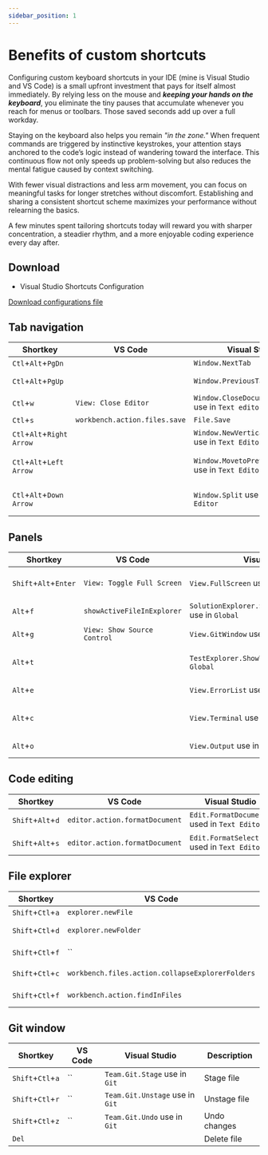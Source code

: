 ```yaml
---
sidebar_position: 1
---
```


# Benefits of custom shortcuts

Configuring custom keyboard shortcuts in your IDE (mine is Visual Studio and VS Code) is a small upfront investment that pays for itself almost immediately. By relying less on the mouse and ***keeping your hands on the keyboard***, you eliminate the tiny pauses that accumulate whenever you reach for menus or toolbars. Those saved seconds add up over a full workday.

Staying on the keyboard also helps you remain *"in the zone."* When frequent commands are triggered by instinctive keystrokes, your attention stays anchored to the code’s logic instead of wandering toward the interface. This continuous flow not only speeds up problem-solving but also reduces the mental fatigue caused by context switching.

With fewer visual distractions and less arm movement, you can focus on meaningful tasks for longer stretches without discomfort. Establishing and sharing a consistent shortcut scheme maximizes your performance without relearning the basics.

A few minutes spent tailoring shortcuts today will reward you with sharper concentration, a steadier rhythm, and a more enjoyable coding experience every day after.


## Download 

* Visual Studio Shortcuts Configuration

<a href="https://raw.githubusercontent.com/rickygzz/rickygzz.github.io/main/docs/portfolio/files/VS_shortcuts.vssettings" download="VS_shortcuts.vssettings" target="_blank">Download configurations file</a>


## Tab navigation

| Shortkey            | VS Code | Visual Studio | Description |
| ------------------- | ------- | ------------- | ----------- |
| `Ctl`+`Alt`+`PgDn`  |                               | `Window.NextTab`     | Next tab     |
| `Ctl`+`Alt`+`PgUp`  |                               | `Window.PreviousTab` | Previous tab |
| `Ctl`+`w`           | `View: Close Editor`          | `Window.CloseDocumentWindow` use in `Text editor` | Close file |
| `Ctl`+`s`           | `workbench.action.files.save` | `File.Save`          | Save file    |
| `Ctl`+`Alt`+`Right Arrow`| | `Window.NewVerticalTabGroup` use in `Text Editor`  | New Tab group |
| `Ctl`+`Alt`+`Left Arrow` | | `Window.MovetoPreviousTabGroup` use in `Text Editor` | Move to previous tab group |
| `Ctl`+`Alt`+`Down Arrow` | | `Window.Split` use in `Text Editor` | Move to previous tab group |

## Panels

| Shortkey              | VS Code | Visual Studio | Description |
| --------------------- | ------- | ------------- | ----------- |
| `Shift`+`Alt`+`Enter` | `View: Toggle Full Screen`  | `View.FullScreen` use in `Global`               | Hide all panels (full screen) |
| `Alt`+`f`             | `showActiveFileInExplorer`  | `SolutionExplorer.SyncWithActiveDocument` use in `Global` | Show current file   |
| `Alt`+`g`             | `View: Show Source Control` | `View.GitWindow` use in `Global`                | Show git window               |
| `Alt`+`t`             |                             | `TestExplorer.ShowTestExplorer` use in `Global` | Show test results window      |
| `Alt`+`e`             |                             | `View.ErrorList` use in `Global`                | Error list window             |
| `Alt`+`c`             |                             | `View.Terminal` use in `Global`                 | Console (terminal) window     |
| `Alt`+`o`             |                             | `View.Output` use in `Global`                   | Output window                 |


## Code editing

| Shortkey              | VS Code | Visual Studio | Description |
| --------------------- | ------- | ------------- | ----------- |
| `Shift`+`Alt`+`d`     | `editor.action.formatDocument` | `Edit.FormatDocument` used in `Text Editor` | Format document |
| `Shift`+`Alt`+`s`     | `editor.action.formatDocument` | `Edit.FormatSelection` used in `Text Editor` | Format document |


## File explorer

| Shortkey            | VS Code | Visual Studio | Description |
| ------------------- | ------- | ------------- | ----------- |
| `Shift`+`Ctl`+`a`   | `explorer.newFile` | `Project.AddNewItem` | New file |
| `Shift`+`Ctl`+`d`   | `explorer.newFolder` | `Project.NewFolder` use in `Solution Explorer` | New directory |
| `Shift`+`Ctl`+`f`   | `` | `Window.SolutionExplorerSearch` use in `Solution Explorer` | Find file |
| `Shift`+`Ctl`+`c`   | `workbench.files.action.collapseExplorerFolders` | `SolutionExplorer.CollapseAll` use `Solution Explorer`  | Collapse All |
| `Shift`+`Ctl`+`f`   | `workbench.action.findInFiles` | `Edit.FindInFiles` | Find text in files |

## Git window

| Shortkey            | VS Code | Visual Studio | Description |
| ------------------- | ------- | ------------- | ----------- |
| `Shift`+`Ctl`+`a`   | `` | `Team.Git.Stage` use in `Git`   | Stage file   |
| `Shift`+`Ctl`+`r`   | `` | `Team.Git.Unstage` use in `Git` | Unstage file |
| `Shift`+`Ctl`+`z`   | `` | `Team.Git.Undo` use in `Git`    | Undo changes |
| `Del`               |    |                                 | Delete file  |

